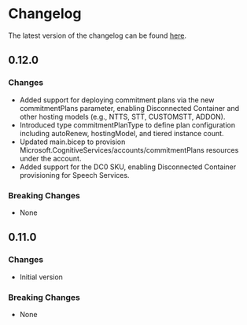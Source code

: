 # Changelog

The latest version of the changelog can be found [here](https://github.com/Azure/bicep-registry-modules/blob/main/avm/res/cognitive-services/account/CHANGELOG.md).

## 0.12.0

### Changes

- Added support for deploying commitment plans via the new commitmentPlans parameter, enabling Disconnected Container and other hosting models (e.g., NTTS, STT, CUSTOMSTT, ADDON).
- Introduced type commitmentPlanType to define plan configuration including autoRenew, hostingModel, and tiered instance count.
- Updated main.bicep to provision Microsoft.CognitiveServices/accounts/commitmentPlans resources under the account.
- Added support for the DC0 SKU, enabling Disconnected Container provisioning for Speech Services.


### Breaking Changes

- None

## 0.11.0

### Changes

- Initial version

### Breaking Changes

- None

